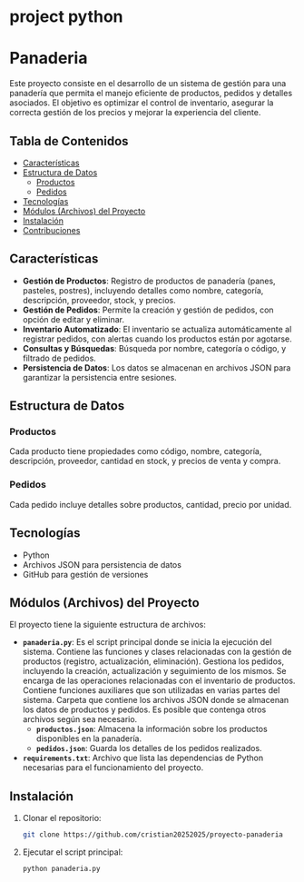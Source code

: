 # project python

# Panaderia

Este proyecto consiste en el desarrollo de un sistema de gestión para una panadería que permita el manejo eficiente de productos, pedidos y detalles asociados. El objetivo es optimizar el control de inventario, asegurar la correcta gestión de los precios y mejorar la experiencia del cliente.

## Tabla de Contenidos

- [Características](características)
- [Estructura de Datos](estructura-de-datos)
  - [Productos](productos)
  - [Pedidos](pedidos)
- [Tecnologías](#tecnologías)
- [Módulos (Archivos) del Proyecto](módulos-archivos-del-proyecto)
- [Instalación](instalación)
- [Contribuciones](contribuciones)

## Características

- **Gestión de Productos**: Registro de productos de panadería (panes, pasteles, postres), incluyendo detalles como nombre, categoría, descripción, proveedor, stock, y precios.
- **Gestión de Pedidos**: Permite la creación y gestión de pedidos, con opción de editar y eliminar.
- **Inventario Automatizado**: El inventario se actualiza automáticamente al registrar pedidos, con alertas cuando los productos están por agotarse.
- **Consultas y Búsquedas**: Búsqueda por nombre, categoría o código, y filtrado de pedidos.
- **Persistencia de Datos**: Los datos se almacenan en archivos JSON para garantizar la persistencia entre sesiones.

## Estructura de Datos

### Productos
Cada producto tiene propiedades como código, nombre, categoría, descripción, proveedor, cantidad en stock, y precios de venta y compra.

### Pedidos
Cada pedido incluye detalles sobre productos, cantidad, precio por unidad.

## Tecnologías

- Python
- Archivos JSON para persistencia de datos
- GitHub para gestión de versiones

## Módulos (Archivos) del Proyecto

El proyecto tiene la siguiente estructura de archivos:


- **`panaderia.py`**: Es el script principal donde se inicia la ejecución del sistema.
Contiene las funciones y clases relacionadas con la gestión de productos (registro, actualización, eliminación).
Gestiona los pedidos, incluyendo la creación, actualización y seguimiento de los mismos.
Se encarga de las operaciones relacionadas con el inventario de productos.
Contiene funciones auxiliares que son utilizadas en varias partes del sistema.
Carpeta que contiene los archivos JSON donde se almacenan los datos de productos y pedidos. Es posible que contenga otros archivos según sea necesario.
  - **`productos.json`**: Almacena la información sobre los productos disponibles en la panadería.
  - **`pedidos.json`**: Guarda los detalles de los pedidos realizados.
- **`requirements.txt`**: Archivo que lista las dependencias de Python necesarias para el funcionamiento del proyecto.

## Instalación

1. Clonar el repositorio:
   ```bash
   git clone https://github.com/cristian20252025/proyecto-panaderia
   ```
2. Ejecutar el script principal:
   ```bash
   python panaderia.py
   ```